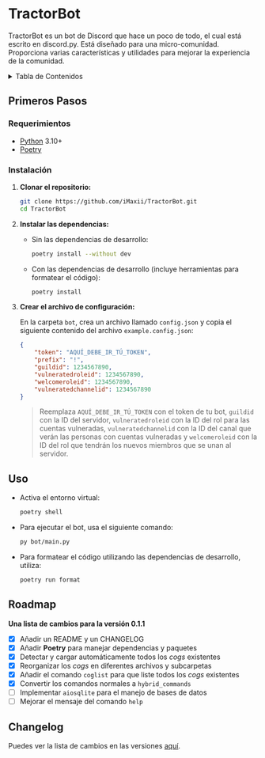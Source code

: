 # TractorBot

TractorBot es un bot de Discord que hace un poco de todo, el cual está escrito en discord.py. Está diseñado para una micro-comunidad. Proporciona varias características y utilidades para mejorar la experiencia de la comunidad.

<details>
  <summary>Tabla de Contenidos</summary>
    <ol>
      <li>
        <a href="#primeros-pasos">Primeros Pasos</a>
        <ul>
          <li><a href="#requerimientos">Requerimientos</a></li>
          <li><a href="#instalacion">Instalación</a></li>
        </ul>
      </li>
      <li><a href="#uso">Uso</a></li>
      <li><a href="#roadmap">Roadmap</a></li>
      <li><a href="#changelog">Changelog</a></li>
    </ol>
</details>

## Primeros Pasos

### Requerimientos

- [Python](https://www.python.org/downloads/) 3.10+
- [Poetry](https://python-poetry.org/docs/#installation)

### Instalación

1. **Clonar el repositorio:**

    ```sh
    git clone https://github.com/iMaxii/TractorBot.git
    cd TractorBot
    ```

2. **Instalar las dependencias:**

    - Sin las dependencias de desarrollo:

        ```sh
        poetry install --without dev
        ```

    - Con las dependencias de desarrollo (incluye herramientas para formatear el código):

        ```sh
        poetry install
        ```

3. **Crear el archivo de configuración:**

    En la carpeta `bot`, crea un archivo llamado `config.json` y copia el siguiente contenido del archivo `example.config.json`:

    ```json
    {
        "token": "AQUÍ_DEBE_IR_TÚ_TOKEN",
        "prefix": "!",
        "guildid": 1234567890,
        "vulneratedroleid": 1234567890,
        "welcomeroleid": 1234567890,
        "vulneratedchannelid": 1234567890
    }
    ```

    > Reemplaza `AQUÍ_DEBE_IR_TÚ_TOKEN` con el token de tu bot, `guildid` con la ID del servidor, `vulneratedroleid` con la ID del rol para las cuentas vulneradas, `vulneratedchannelid` con la ID del canal que verán las personas con cuentas vulneradas y `welcomeroleid` con la ID del rol que tendrán los nuevos miembros que se unan al servidor.

## Uso

  - Activa el entorno virtual:

    ```sh
    poetry shell
    ```

  - Para ejecutar el bot, usa el siguiente comando:

    ```sh
    py bot/main.py
    ```

  - Para formatear el código utilizando las dependencias de desarrollo, utiliza:

    ```sh
    poetry run format
    ```

## Roadmap

**Una lista de cambios para la versión 0.1.1**

- [x] Añadir un README y un CHANGELOG
- [x] Añadir **Poetry** para manejar dependencias y paquetes
- [x] Detectar y cargar automáticamente todos los _cogs_ existentes
- [x] Reorganizar los _cogs_ en diferentes archivos y subcarpetas
- [x] Añadir el comando `coglist` para que liste todos los _cogs_ existentes
- [x] Convertir los comandos normales a `hybrid_commands`
- [ ] Implementar `aiosqlite` para el manejo de bases de datos
- [ ] Mejorar el mensaje del comando `help`

## Changelog

Puedes ver la lista de cambios en las versiones [aquí](CHANGELOG.md).
